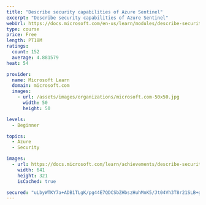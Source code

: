 ```yaml
---
title: "Describe security capabilities of Azure Sentinel"
excerpt: "Describe security capabilities of Azure Sentinel"
webUrl: https://docs.microsoft.com/en-us/learn/modules/describe-security-capabilities-of-azure-sentinel/
type: course
price: Free
length: PT18M
ratings:
  count: 152
  average: 4.881579
heat: 54

provider:
  name: Microsoft Learn
  domain: microsoft.com
  images:
    - url: /assets/images/organizations/microsoft.com-50x50.jpg
      width: 50
      height: 50

levels:
  - Beginner

topics:
  - Azure
  - Security

images:
  - url: https://docs.microsoft.com/learn/achievements/describe-security-capabilities-of-azure-sentinel-social.png
    width: 641
    height: 321
    isCached: true

secured: "uLbyWTKY7a+ADB1TLgK/pg44E7QDCSbZHbszHuhMnK5/Jt04Vh3T8r21SLB+g51lm1ikr/7GtvdIH6b+epPqsuRKCGSDErzT6LU36bcXTs54BcezFn2Ltp7RlvdIEgl5vpIYpNhUMUrYK/lVp1tm5ukbk2nMlxIVzMj1feT1mNPuoV61OdGE5qJo1FKseqjdC7YfI4LmS98OuvS9IKov83ijPFdVP1dnJDdmeChskjYLFdkD9dVNX3M0r+LZEbyHqww/ggjTsmapf5m/QChXP26M4s2C6EI3tC+CP60c1cIQo6FrVR6WzwW5RP5xgL7cRIUghaSTvYP6h8luaOqk16omwpxmHLbxjGxhSEjR924mpssITtyuHDArr7HISqjAxpZX4oijj8UuYeEP/1GOBsItbvxVWiwdfNOkeaZC8q4=;HPmV73rI0zecIj0fvEXtyQ=="
---
```


